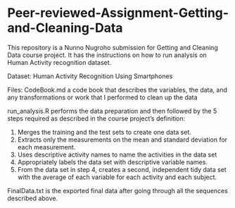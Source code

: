 # Peer-reviewed-Assignment-Getting-and-Cleaning-Data
This repository is a Nunno Nugroho submission for Getting and Cleaning Data course project. It has the instructions on how to run analysis on Human Activity recognition dataset.

Dataset:
Human Activity Recognition Using Smartphones

Files:
CodeBook.md a code book that describes the variables, the data, and any transformations or work that I performed to clean up the data

run_analysis.R performs the data preparation and then followed by the 5 steps required as described in the course project’s definition:
   1. Merges the training and the test sets to create one data set.
   2. Extracts only the measurements on the mean and standard deviation for each measurement.
   3. Uses descriptive activity names to name the activities in the data set
   4. Appropriately labels the data set with descriptive variable names.
   5. From the data set in step 4, creates a second, independent tidy data set with the average of each variable for each activity and each subject.
   
FinalData.txt is the exported final data after going through all the sequences described above.
